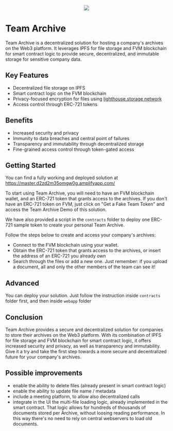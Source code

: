 <div style="text-align: center">
    <img src="https://user-images.githubusercontent.com/12898752/216574956-fcf70588-fa75-4ea2-b255-9c908ae47473.png">
</div>

# Team Archive

Team Archive is a decentralized solution for hosting a company's archives on the Web3 platform.
It leverages IPFS for file storage and FVM blockchain for smart contract logic to provide secure, 
decentralized, and immutable storage for sensitive company data.

## Key Features
* Decentralized file storage on IPFS
* Smart contract logic on the FVM blockchain
* Privacy-focused encryption for files using [lighthouse.storage network](https://www.lighthouse.storage/)
* Access control through ERC-721 tokens

## Benefits
* Increased security and privacy
* Immunity to data breaches and central point of failures
* Transparency and immutability through decentralized storage
* Fine-grained access control through token-gated access

## Getting Started

You can find a fully working and deployed solution at
https://master.d2zd2m35omgw0g.amplifyapp.com/

To start using Team Archive, you will need to have an FVM blockchain wallet, 
and an ERC-721 token that grants access to the archives. If you don't have an ERC-721
token on FVM, just click on "Get a Fake Team Token" and access the Team Archive Demo of this solution. 

We have also provided a script in the `contracts` folder to deploy one ERC-721 sample token to create your personal
Team Archive.

Follow the steps below to create and access your company's archives:
* Connect to the FVM blockchain using your wallet.
* Obtain the ERC-721 token that grants access to the archives, or insert the address of an ERC-721 you already own
* Search through the files or add a new one. Just remember: if you upload a document, all and only
the other members of the team can see it!

## Advanced

You can deploy your solution. Just follow the instruction inside `contracts` folder first,
and then inside `webapp` folder

## Conclusion
Team Archive provides a secure and decentralized solution for companies to store their archives on the Web3 platform. 
With its combination of IPFS for file storage and FVM blockchain for smart contract logic, 
it offers increased security and privacy, as well as transparency and immutability.
Give it a try and take the first step towards a more secure and decentralized future for your company's archives.

## Possible improvements
* enable the ability to delete files (already present in smart contract logic)
* enable the ability to update file name / metadata
* include a meeting platform, to allow also decentralized calls
* integrate in the UI the multi-file loading logic, already implemented in the smart contract. 
That logic allows for hundreds of thousands of documents stored per Archive, without loosing reading performance.
In this way there's no need to rely on central webservers to load old documents.

